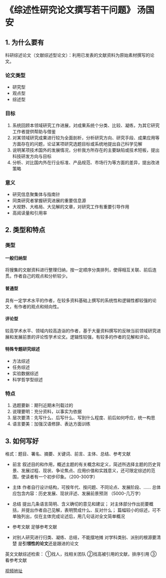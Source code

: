 # 《综述性研究论文撰写若干问题》 汤国安

## 1. 为什么要有

科研综述论文（文献综述型论文）：利用已发表的文献资料为原始素材撰写的论文。

### 论文类型

- 研究型
- 观点型
- 综述型

### 目标

1. 系统回顾本领域研究工作进展，对成果系统个分类、比较、凝练，为其它研究工作者提供帮助与借鉴
2. 对某领域研究成果进行较为全面剖析，分析研究方向、研究手段、成果应用等方面存在的问题，论证某项研究选题目标或系统地提出自己科学见解
3. 说明某项技术国外的发展情况，分析我方所存在的主要缺陷或技术短板，提出科技研发方向与目标
4. 分析、对比国内外在行业标准、产品规范、市场行为等方面的差异，提出改进策略

### 意义

- 研究信息聚集体与指南针
- 同类研究者掌握研究进展的重要信息源
- 大视野、大格局、大见解的文章，对研究工作有重要引导作用
- 高阅读量和引用率

## 2. 类型和特点

### 类型

#### 一般归纳型

将搜集的文献资料进行整理归纳，按一定顺序分类排列，使得相互关联、前后连贯。作者自己的观点和分析较少。

#### 普通型

具有一定学术水平的作者，在较多资料基础上撰写的系统性和逻辑性都较强的论文，有作者的观点和倾向性。

#### 评论型

较高学术水平、领域内较高造诣的作者，基于大量资料撰写的反映当前领域研究进展和发展前景的评论性学术论文。逻辑性较强，有较多的作者的见解和评论。

#### 特殊专题研究综述

- 方法综述
- 任务综述
- 实验数据综述
- 科学哲学型综述

### 特点

1. 选题要新：期刊近期未刊载过的
2. 说理要明：充分资料，以事实为依据
3. 层次要清：先写什么、后写什么、写到什么程度、前后如何呼应，统一构思
4. 语言要美：加强汉语修辞、表达方面训练

## 3. 如何写好

格式：题目、署名、摘要、关键词、前言、主体、总结、参考文献

- 前言
叙述目的和作用，概述主题的有关概念和定义，简述所选择主题的历史背景、发展过程、现状、争论焦点、应用价值和实践意义，还可限定综述的范围，使读者有一个初步印象。（200-300字）
- 主体
作者自行设计结构，可按年代、按问题、不同论点、发展阶段、……
总体应包含内容：历史发展、现状评述、发展前景预测
（5000-几万字）
- 总结
提出几条语言简明、含义确切的意见和建议；
对主体部分作出扼要概括，并提出作者自己见解，表明赞成什么、反对什么；
篇幅较小的综述，可不单独列出，仅在主体完成论述后，用几句话对全文简单概况
- 参考文献
足够参考文献

- 对别人研究进行归类、凝练、总结，不能摆地摊
对学科类别、派别的根源要清楚
是**引领性的论文**还是跟进的论文

英文文献综述检索：
①找人，找相关团队
②找高被引用的文献，排序引用
③看参考文献

[视频地址](https://www.aliyundrive.com/s/LYmT5xsS5Vv)